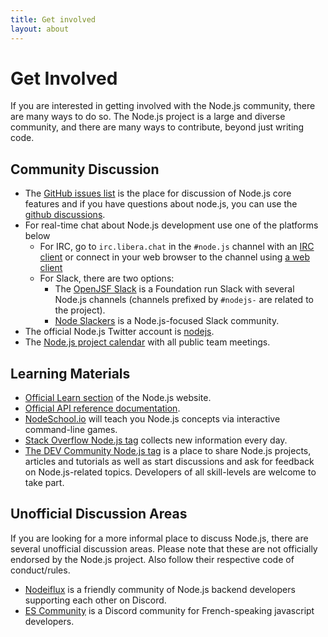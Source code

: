 ```yaml
---
title: Get involved
layout: about
---
```


# Get Involved

If you are interested in getting involved with the Node.js community, there are many ways to do so. The Node.js project is a large and diverse community, and there are many ways to contribute, beyond just writing code.

## Community Discussion

- The [GitHub issues list](https://github.com/nodejs/node/issues) is the place for discussion of Node.js core features and if you have questions about node.js, you can use the [github discussions](https://github.com/orgs/nodejs/discussions).
- For real-time chat about Node.js development use one of the platforms below
  - For IRC, go to `irc.libera.chat` in the `#node.js` channel with an [IRC client](https://en.wikipedia.org/wiki/Comparison_of_Internet_Relay_Chat_clients) or connect in your web browser to the channel using [a web client](https://kiwiirc.com/nextclient/)
  - For Slack, there are two options:
    - The [OpenJSF Slack](https://slack-invite.openjsf.org/) is a Foundation run Slack with several Node.js channels (channels prefixed by `#nodejs-` are related to the project).
    - [Node Slackers](https://www.nodeslackers.com/) is a Node.js-focused Slack community.
- The official Node.js Twitter account is [nodejs](https://twitter.com/nodejs).
- The [Node.js project calendar](https://nodejs.org/calendar) with all public team meetings.

## Learning Materials

- [Official Learn section](https://nodejs.org/en/learn/) of the Node.js website.
- [Official API reference documentation](https://nodejs.org/api/).
- [NodeSchool.io](https://nodeschool.io/) will teach you Node.js concepts via interactive command-line games.
- [Stack Overflow Node.js tag](https://stackoverflow.com/questions/tagged/node.js) collects new information every day.
- [The DEV Community Node.js tag](https://dev.to/t/node) is a place to share Node.js projects, articles and tutorials as well as start discussions and ask for feedback on Node.js-related topics. Developers of all skill-levels are welcome to take part.

## Unofficial Discussion Areas

If you are looking for a more informal place to discuss Node.js, there are several unofficial discussion areas.
Please note that these are not officially endorsed by the Node.js project. Also follow their respective code of conduct/rules.

- [Nodeiflux](https://discordapp.com/invite/vUsrbjd) is a friendly community of Node.js backend developers supporting each other on Discord.
- [ES Community](https://discord.gg/zJsuc6vvhn) is a Discord community for French-speaking javascript developers.
